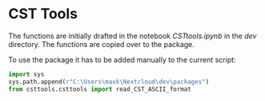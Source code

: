 # CST Tools
The functions are initially drafted in the notebook *CSTtools.ipynb* in the *dev* directory. The functions are copied over to the package.

To use the package it has to be added manually to the current script:

```py
import sys
sys.path.append(r"C:\Users\maxk\Nextcloud\dev\packages")
from csttools.csttools import read_CST_ASCII_format
```